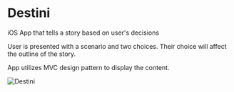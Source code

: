 # Destini
iOS App that tells a story based on user's decisions

User is presented with a scenario and two choices. 
Their choice will affect the outline of the story. 

App utilizes MVC design pattern to display the content.

![Destini](https://user-images.githubusercontent.com/44906047/116314261-7e2f3500-a774-11eb-849e-70c5e3dc83e2.png)
